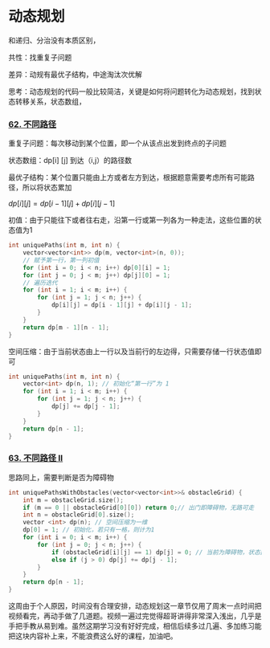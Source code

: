# 动态规划

和递归、分治没有本质区别，

共性：找重复子问题

差异：动规有最优子结构，中途淘汰次优解



思考：动态规划的代码一般比较简洁，关键是如何将问题转化为动态规划，找到状态转移关系，状态数组，

### [62. 不同路径](https://leetcode-cn.com/problems/unique-paths/)

重复子问题：每次移动到某个位置，即一个从该点出发到终点的子问题

状态数组：dp[i] [j] 到达（i,j）的路径数

最优子结构：某个位置只能由上方或者左方到达，根据题意需要考虑所有可能路径，所以将状态累加

$dp[i][j] = dp[i - 1][j] + dp[i][j - 1]$

初值：由于只能往下或者往右走，沿第一行或第一列各为一种走法，这些位置的状态值为1

```c++
int uniquePaths(int m, int n) {
    vector<vector<int>> dp(m, vector<int>(n, 0));
    // 赋予第一行，第一列初值
    for (int i = 0; i < n; i++) dp[0][i] = 1;
    for (int j = 0; j < m; j++) dp[j][0] = 1;
    // 遍历迭代
    for (int i = 1; i < m; i++) {
        for (int j = 1; j < n; j++) {
            dp[i][j] = dp[i - 1][j] + dp[i][j - 1];
        }
    }
    return dp[m - 1][n - 1];
}
```

空间压缩：由于当前状态由上一行以及当前行的左边得，只需要存储一行状态值即可

```c++
int uniquePaths(int m, int n) {
    vector<int> dp(n, 1); // 初始化“第一行”为 1
    for (int i = 1; i < m; i++) {
        for (int j = 1; j < n; j++) {
            dp[j] += dp[j - 1];
        }
    }
    return dp[n - 1];
}
```



### [63. 不同路径 II](https://leetcode-cn.com/problems/unique-paths-ii/)

思路同上，需要判断是否为障碍物

```c++
int uniquePathsWithObstacles(vector<vector<int>>& obstacleGrid) {
    int m = obstacleGrid.size();
    if (m == 0 || obstacleGrid[0][0]) return 0;// 出门即障碍物，无路可走
    int n = obstacleGrid[0].size();
    vector <int> dp(n); // 空间压缩为一维
    dp[0] = 1; // 初始化，若只有一格，则计为1
    for (int i = 0; i < m; i++) {
        for (int j = 0; j < n; j++) {
            if (obstacleGrid[i][j] == 1) dp[j] = 0; // 当前为障碍物，状态置 0 
            else if (j > 0) dp[j] += dp[j - 1];
        }
    }
    return dp[n - 1];
}
```



这周由于个人原因，时间没有合理安排，动态规划这一章节仅用了周末一点时间把视频看完，再动手做了几道题。视频一遍过完觉得超哥讲得非常深入浅出，几乎是手把手教从易到难。虽然这期学习没有好好完成，相信后续多过几遍、多加练习能把这块内容补上来，不能浪费这么好的课程，加油吧。